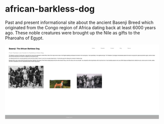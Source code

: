 # african-barkless-dog
Past and present informational site about the ancient Basenji Breed which originated from the Congo region of Africa dating back at least 6000 years ago. These noble creatures were brought up the Nile as gifts to the Pharoahs of Egypt.

![](images/basenji.png)

